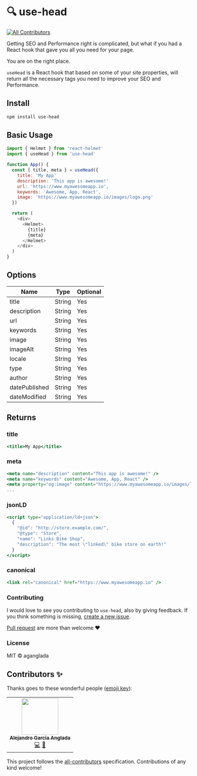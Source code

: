 # 🔍 use-head

<!-- ALL-CONTRIBUTORS-BADGE:START - Do not remove or modify this section -->

[![All Contributors](https://img.shields.io/badge/all_contributors-1-orange.svg?style=flat-square)](#contributors-)

<!-- ALL-CONTRIBUTORS-BADGE:END -->

Getting SEO and Performance right is complicated, but what if you had a React hook that gave you all you need for your page.

You are on the right place.

`useHead` is a React hook that based on some of your site properties, will return all the necessary tags you need to improve your SEO and Performance.

## Install

```bash
npm install use-head
```

## Basic Usage

```js
import { Helmet } from 'react-helmet'
import { useHead } from 'use-head'

function App() {
  const { title, meta } = useHead({
    title: 'My App'
    description: 'This app is awesome!'
    url: 'https://www.myawesomeapp.io',
    keywords: 'Awesome, App, React',
    image: 'https://www.myawesomeapp.io/images/logo.png'
  })

  return (
    <div>
      <Helmet>
        {title}
        {meta}
      </Helmet>
    </div>
  )
}
```

## Options

| Name          | Type   | Optional |
| ------------- | ------ | -------- |
| title         | String | Yes      |
| description   | String | Yes      |
| url           | String | Yes      |
| keywords      | String | Yes      |
| image         | String | Yes      |
| imageAlt      | String | Yes      |
| locale        | String | Yes      |
| type          | String | Yes      |
| author        | String | Yes      |
| datePublished | String | Yes      |
| dateModified  | String | Yes      |

## Returns

### title

```jsx
<title>My App</title>
```

### meta

```jsx
<meta name="description" content="This app is awesome!" />
<meta name="keywords" content="Awesome, App, React" />
<meta property="og:image" content="https://www.myawesomeapp.io/images/logo.png" />
...
```

### jsonLD

```jsx
<script type="application/ld+json">
  {
    "@id": "http://store.example.com/",
    "@type": "Store",
    "name": "Links Bike Shop",
    "description": "The most \"linked\" bike store on earth!"
  }
</script>
```

### canonical

```jsx
<link rel="canonical" href="https://www.myawesomeapp.io" />
```

### Contributing

I would love to see you contributing to `use-head`, also by giving feedback.
If you think something is missing, [create a new issue](https://github.com/aganglada/use-seo/issues).

[Pull request](https://github.com/aganglada/use-seo/pulls) are more than welcome ❤️️

### License

MIT &copy; aganglada

## Contributors ✨

Thanks goes to these wonderful people ([emoji key](https://allcontributors.org/docs/en/emoji-key)):

<!-- ALL-CONTRIBUTORS-LIST:START - Do not remove or modify this section -->
<!-- prettier-ignore-start -->
<!-- markdownlint-disable -->
<table>
  <tr>
    <td align="center"><a href="https://aganglada.com"><img src="https://avatars0.githubusercontent.com/u/922348?v=4" width="100px;" alt=""/><br /><sub><b>Alejandro Garcia Anglada</b></sub></a><br /><a href="https://github.com/aganglada/use-seo/commits?author=aganglada" title="Code">💻</a> <a href="#ideas-aganglada" title="Ideas, Planning, & Feedback">🤔</a></td>
  </tr>
</table>

<!-- markdownlint-enable -->
<!-- prettier-ignore-end -->

<!-- ALL-CONTRIBUTORS-LIST:END -->

This project follows the [all-contributors](https://github.com/all-contributors/all-contributors) specification. Contributions of any kind welcome!
